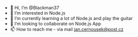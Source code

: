 - 👋 Hi, I’m @Blackman37
- 👀 I’m interested in Node.js
- 🌱 I’m currently learning a lot of Node.js and play the guitar
- 💞️ I’m looking to collaborate on Node.js App
- 📫 How to reach me - via mail jan.cernousek@post.cz

<!---
Blackman37/Blackman37 is a ✨ special ✨ repository because its `README.md` (this file) appears on your GitHub profile.
You can click the Preview link to take a look at your changes.
--->
